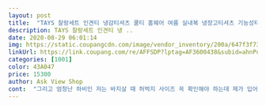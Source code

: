 ```yaml
---
layout: post 
title:  "TAYS 찰랑세트 인견티 냉감티셔츠 쿨티 홈웨어 여름 실내복 냉장고티셔츠 기능성티 여성세트 모달티 빅싸이즈 루즈핏 모달티셔츠 여름세트 빅사이즈 잠옷세트 잠옷 상하의세트 반팔세트 상하 트레이닝 쿨티셔츠 여행세트" 
description: TAYS 찰랑세트 인견티 냉 ..
date: 2020-08-29 06:01:14 
img: https://static.coupangcdn.com/image/vendor_inventory/200a/647f3f73d06d0c7a776103f22295f668a90cbaf441784630f275a30b62b4.jpg 
linkUrl: https://link.coupang.com/re/AFFSDP?lptag=AF3600438&subid=ahnPublicAsk&pageKey=1713146298&itemId=2915461447&vendorItemId=71406353583&traceid=V0-113-987932127507aaa5 
categories: [1001] 
color: 43A047 
price: 15300 
author: Ask View Shop 
cont:  "그리고 엄청난 하비인 저는 바지살 때 허벅지 사이즈 꼭 확인해야 하는데 제가 입어도 괜찮네요ㅎㅎ<br/>깊지는 않아도 바지에 주머니도 있고 목선은 V넥인데 깊게 파이지 않아서 얼굴과 목선은 시원하게 드러나는데 노출신경쓸만큼 불편하지는 않아서 좋아요  가끔 후들거리는 원단에 목선까지 깊게 파이면 못입고 그냥 버려야하는데 요건 딱이예요<br/>박음질이나 원단 허리고무 소매단처리도<br/>베이지 블랙도 무난하고 괜찮아요<br/>상품평 쓰신 분이 원단이 모달같다고 하셨는데 진짜 그런 원단같아요<br/>색깔별로 다 샀는데 평상복에서 가벼운 외출복 잠옷... <br/> 활용하기 너무 좋으네요  이번에 휴가갈 때 두 벌 챙겨가야겠어요^^<br/>시원하죠 만족스러운 구매입니다<br/>여름철에는 면소재보다 이런 원단이<br/>오후에 시켰는데 다음날 오전에 배송이왔어요 배송부분도 빨라서 좋았네요<br/>요즘 옷장을 좀 비워내려고 애쓰고 있는데 이 옷 덕분에 버리긴 너무 새옷이고... <br/> 그냥 집에서나 입어야지 했던 옷들... <br/> 여러 벌 정리될듯 하네요<br/>요즘 옷장을 좀 비워내려고 애쓰고 있는데 이 옷 덕분에 버리긴 너무 새옷이고... <br/> 그냥 집에서나 입어야지 했던 옷들... <br/> 여러 벌 정리될듯 하네요ㅎㅎ<br/>원단이 진짜 부드럽고 가벼워요  후들후들해요ㅋ<br/>이 가격에 한 해만 잘 입어도 본전 실컷 뽑을듯한데 손이 자주 갈듯해요<br/>이러면... <br/> 그냥 둘까... <br/> 버릴까... <br/> 고민하던 다른 옷들은 정리해서 옷장 비워버리는게 맞는거잖아요^^<br/>이정도면 깔끔하구요 홈패션쪽일을 하다보니 이런걸 또 보게 되네요<br/>이제품  퀄리티가 좋네요<br/>일단 원단이 한몫 하네요<br/>잘 입을게요^^<br/>저는 그레이가 입으니까 시원해 보이네요<br/>제질이 싸구려가 아니예요 모달(?)느낌<br/>택배 받고 옷 상태 먼저 살펴보고 하자가 없길래 어울리는지 입어봤는데 냄새가 좀나서 바로 세탁하고 건조기 돌렸는데 건조기 써도 괜찮으네요<br/>편하고, 손이 자주가고, 입어서 어울리고, 맘 먹고 외출할 때 외에는 집 앞에 나갔다가 아는 사람 마주쳐도 민망하지 않고... <br/>^^<br/>한꺼번에 세가지 색상 다 샀어요<br/>" 
---
```

